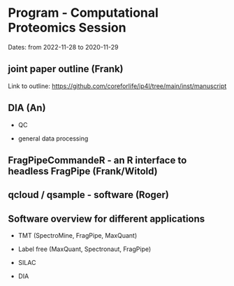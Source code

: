 # Program - Computational Proteomics Session

Dates: from 2022-11-28 to 2020-11-29

## joint paper outline (Frank)

Link to outline: https://github.com/coreforlife/ip4l/tree/main/inst/manuscript

## DIA (An)
 
 * QC

 * general data processing

## FragPipeCommandeR - an R interface to headless FragPipe (Frank/Witold)

## qcloud / qsample - software (Roger)

## Software overview for different applications

* TMT (SpectroMine, FragPipe, MaxQuant)

* Label free (MaxQuant, Spectronaut, FragPipe)

* SILAC

* DIA

